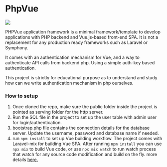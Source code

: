# PhpVue

![](https://raw.githubusercontent.com/srisar/php_vue_framework/master/public/assets/images/phpvue-logo.png)

PHPVue application framework is a minimal framework/template to develop applications with PHP backend 
and Vue.js-based front-end SPA. It is not a replacement for any production ready frameworks such as Laravel or Symphony. 

It comes with an authentication mechanism for Vue, and a way to authenticate API calls from backend php. Using a simple auth-key based authentication. 

This project is strictly for educational purpose as to understand and study how can we write authentication mechanism in php ourselves.

### How to setup

1. Once cloned the repo, make sure the public folder inside the project is pointed as serving folder for the http server.
2. Run the SQL file in the project to set up the user table with admin user for login/authentication.
3. bootstrap.php file contains the connection details for the database server. Update the username, password and database name if needed.
4. run `npm install` to set up Vue building workflow. The project comes with Laravel-mix for building Vue SPA. After running `npm install` you can use `npx mix` to build Vue code, or use `npx mix watch` to run watch process that watch for any source code modification and build on the fly. more details [here.](https://laravel-mix.com/docs/6.0/upgrade#update-your-npm-scripts)

